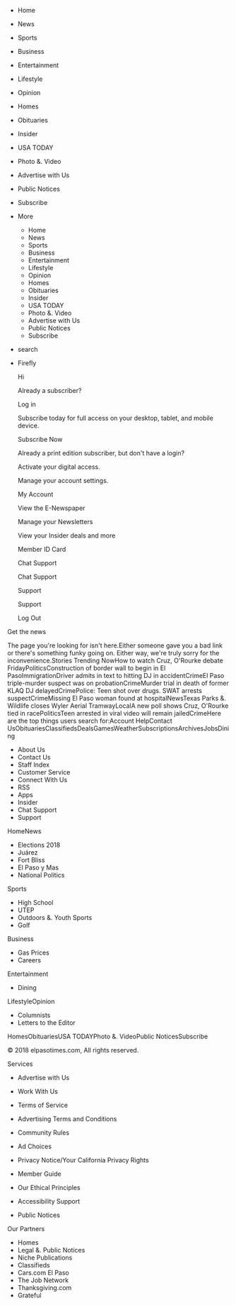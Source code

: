 *   Home
*   News
*   Sports
*   Business
*   Entertainment
*   Lifestyle
*   Opinion
*   Homes
*   Obituaries
*   Insider
*   USA TODAY
*   Photo &. Video
*   Advertise with Us
*   Public Notices
*   Subscribe
*   More
    *   Home
    *   News
    *   Sports
    *   Business
    *   Entertainment
    *   Lifestyle
    *   Opinion
    *   Homes
    *   Obituaries
    *   Insider
    *   USA TODAY
    *   Photo &. Video
    *   Advertise with Us
    *   Public Notices
    *   Subscribe

*   search
*   Firefly
    
    Hi
    
    Already a subscriber?
    
    Log in
    
    Subscribe today for full access on your desktop, tablet, and mobile device.
    
    Subscribe Now
    
    Already a print edition subscriber, but don't have a login?
    
    Activate your digital access.
    
    Manage your account settings.
    
    My Account
    
    View the E-Newspaper
    
    Manage your Newsletters
    
    View your Insider deals and more
    
    Member ID Card
    
    Chat Support
    
    Chat Support
    
    Support
    
    Support
    
    Log Out
    

Get the news

The page you're looking for isn't here.Either someone gave you a bad link or there's something funky going on. Either way, we're truly sorry for the inconvenience.Stories Trending NowHow to watch Cruz, O'Rourke debate FridayPoliticsConstruction of border wall to begin in El PasoImmigrationDriver admits in text to hitting DJ in accidentCrimeEl Paso triple-murder suspect was on probationCrimeMurder trial in death of former KLAQ DJ delayedCrimePolice: Teen shot over drugs. SWAT arrests suspectCrimeMissing El Paso woman found at hospitalNewsTexas Parks &. Wildlife closes Wyler Aerial TramwayLocalA new poll shows Cruz, O'Rourke tied in racePoliticsTeen arrested in viral video will remain jailedCrimeHere are the top things users search for:Account HelpContact UsObituariesClassifiedsDealsGamesWeatherSubscriptionsArchivesJobsDining

*   About Us
*   Contact Us
*   Staff Index
*   Customer Service
*   Connect With Us
*   RSS
*   Apps
*   Insider
*   Chat Support
*   Support

HomeNews

*   Elections 2018
*   Juárez
*   Fort Bliss
*   El Paso y Mas
*   National Politics

Sports

*   High School
*   UTEP
*   Outdoors &. Youth Sports
*   Golf

Business

*   Gas Prices
*   Careers

Entertainment

*   Dining

LifestyleOpinion

*   Columnists
*   Letters to the Editor

HomesObituariesUSA TODAYPhoto &. VideoPublic NoticesSubscribe

© 2018 elpasotimes.com, All rights reserved.

Services

*   Advertise with Us
*   Work With Us
*   Terms of Service
*   Advertising Terms and Conditions
*   Community Rules
*   Ad Choices
*   Privacy Notice/Your California Privacy Rights
*   Member Guide
*   Our Ethical Principles
*   Accessibility Support

*   Public Notices

Our Partners

*   Homes
*   Legal &. Public Notices
*   Niche Publications
*   Classifieds
*   Cars.com El Paso
*   The Job Network
*   Thanksgiving.com
*   Grateful